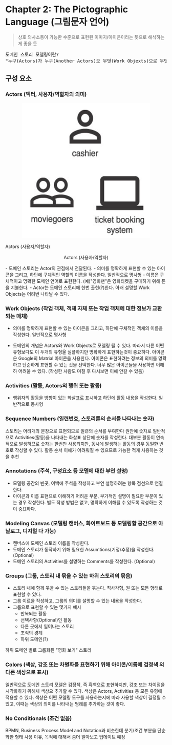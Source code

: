 # Chapter 2: The Pictographic Language (그림문자 언어)
> 상호 의사소통이 가능한 수준으로 표현된 이미지/아이콘이라는 뜻으로 해석하는게 좋을 듯

<pre>
도메인 스토리 모델링이란?
"누구(Actors)가 누구(Another Actors)오 무엇(Work Objexts)으로 무엇(Activties0을 하는지 시각화 하는 활동"
</pre>

## 구성 요소
### Actors (액터, 사용자/역할자의 의미)
<p align="center">
  <img width="400" height="420" src="https://github.com/haesiku/books/blob/main/domain-storytelling/part1/c02/actors.png"/>
  
  Actors (사용자/역할자)
</p>
<p align="center">Actors (사용자/역할자)</p>
- 도메인 스토리는 Actor의 관점에서 전달된다.
- 의미를 명확하게 표현할 수 있는 아이콘을 그리고, 하단에 구체적인 역할의 이름을 작성한다. 일반적으로 명사형
- 이름은 구체적이고 명확한 도메인 언어로 표현한다.
  (예)"영화팬"은 영화티켓을 구매하기 위해 돈을 지불한다.
- Actor는 도메인 스토리에 한번 출현(?)한다. 아래 설명할 Work Objects는 어려번 나타날 수 있다.

### Work Objects (작업 객체, 객체 자체 또는 작업 객체에 대한 정보가 교환되는 매체)
- 의미를 명확하게 표현할 수 있는 아이콘을 그리고, 하단에 구체적인 객체의 이름을 작성한다. 일반적으로 명사형
* 도메인의 개념은 Actors와 Work Objects로 모델링 될 수 있다. 따라서 다른 어떤 유형보다도 이 두개의 유형울 실플하지만 명확하게 표현하는것이 중요하다. 
아이콘은 Google의 Matrial 아이콘을 사용한다.
아이콘은 표현하려는 정보의 의미를 명확하고 단순하게 표현할 수 있는 것을 선택한다.
너무 많은 아이콘들을 사용하면 이해하 어려울 수 있다. (작성한 사람도 며칠 후 다시보면 이해 안갈 수 있음)

### Activities (활동, Actors의 행위 또는 활동)
- 행위자의 활동을 방향이 있는 화살표로 표시하고 하단에 활동 내용을 작성한다. 일반적으로 동사형

### Sequence Numbers (일련번호, 스토리를의 순서를 나타내는 숫자)
스토리는 어려개의 문장으로 표현되므로 일련의 순서를 부여한다 원안에 숫자로
일반적으로 Activities(활동)을 나타내는 화살표 상단에 숫자를 작성한다.
대부분 활동이 연속적으로 발생하므로 숫자는 한번만 사용되지만, 동시에 발생하는 활동의 경우 동일한 번호로 작성할 수 있다. 활동 순서 이해가 어려워질 수 있으므로 가능한 적게 사용하는 것을 추천

### Annotations (주석, 구성요소 등 모델에 대한 부연 설명)
- 모델링 공간의 빈곳, 여백에 주석을 작성하고 부연 설명하려는 항목 점선으로 연결한다.
- 아이콘과 이름 표현으로 이해하기 어려운 부분, 부가적인 설명이 필요한 부분이 있는 경우 작성한다. 별도 작성 방법은 없고, 명확하게 이해될 수 있도록 작성하는 것이 중요하다.

### Modeling Canvas (모델링 캔버스, 화이트보드 등 모델링할 공간으로 아날로그, 디지털 다 가능)
- 캔버스에 도메인 스토리 이름을 작성한다.
- 도메인 스토리가 동작하기 위해 필요한 Assumtions(기정/추정)을 작성한다. (Optional)
- 도메인 스토리의 Activities를 설명하는 Comments를 작성한다. (Optional)

### Groups (그룹, 스토리 내 묶을 수 있는 하위 스토리의 묶음)
- 스토리 내에 함께 묶을 수 있는 스토리들을 묶는다. 직사각형, 원 또는 모든 형태로 표현할 수 있다.
- 그룹 이르을 작성하고, 그룹의 의미를 설명할 수 있는 내용을 작성한다.
- 그룹으로 표현할 수 있는 몇가지 예시
  - 반복되는 활동
  - 선택사항(Optional)인 활동
  - 다른 곳에서 일어나는 스토리
  - 조직의 경계
  - 하위 도메인(?)

하위 도메인 별로 그룹화된 "영화 보기" 스토리

### Colors (색상, 강조 또는 차별화를 표현하기 위해 아이콘/이름에 검정색 외 다른 색상으로 표시)
일반적으로 도메인 스토리 모델은 검정색, 즉 흑백으로 표현하지만, 강조 또는 차이점을 시각화하기 위해새 색상으 추가할 수 있다.
색상은 Actors, Activities 등 모든 유형에 적용할 수 있다.
색상은 어떤 모델링 도구를 사용하는지에 따라 사용할 색상이 결정될 수 있고, 이때는 색상의 의미를 나타내는 범례를 추가하는 것이 좋다.

### No Conditionals (조건 없음)
BPMN, Business Process Model and Notation과 비슷한데 분기/조건 부분을 단순화한 형태
사용 이유, 목적에 대해서 좀더 알아보고 업데이트 예정


